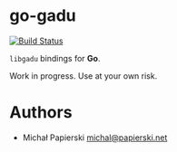 go-gadu
=======

[![Build Status](https://travis-ci.org/mpapierski/go-gadu.svg?branch=master)](https://travis-ci.org/mpapierski/go-gadu)

`libgadu` bindings for **Go**.

Work in progress. Use at your own risk.

# Authors

* Michał Papierski <michal@papierski.net>
